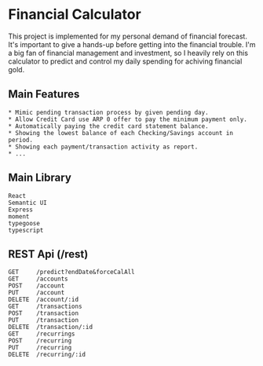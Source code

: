 # Financial Calculator
This project is implemented for my personal demand of financial forecast. It's important to give a hands-up before getting into the financial trouble. I'm a big fan of financial management and investment, so I heavily rely on this calculator to predict and control my daily spending for achiving financial gold.
## Main Features
    * Mimic pending transaction process by given pending day.
    * Allow Credit Card use ARP 0 offer to pay the minimum payment only.
    * Automatically paying the credit card statement balance.
    * Showing the lowest balance of each Checking/Savings account in period.
    * Showing each payment/transaction activity as report.
    * ...
## Main Library
    React
    Semantic UI
    Express
    moment
    typegoose
    typescript
## REST Api (/rest)
    GET     /predict?endDate&forceCalAll
    GET     /accounts
    POST    /account
    PUT     /account
    DELETE  /account/:id
    GET     /transactions
    POST    /transaction
    PUT     /transaction
    DELETE  /transaction/:id
    GET     /recurrings
    POST    /recurring
    PUT     /recurring
    DELETE  /recurring/:id